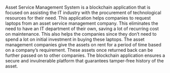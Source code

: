 Asset Service Management System is a blockchain application that is focused on assisting the
IT industry with the procurement of technological resources for their need. This application
helps companies to request laptops from an asset service management company. This
eliminates the need to have an IT department of their own, saving a lot of recurring cost on
maintenance. This also helps the companies since they don’t need to spend a lot on initial
investment in buying these laptops. The asset management companies give the assets on rent
for a period of time based on a company’s requirement. These assets once returned back can
be further passed on to other companies. The blockchain application ensures a secure and
invulnerable platform that guarantees tamper-free history of the asset.
